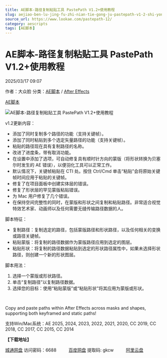 ```yaml
---
title: AE脚本-路径复制粘贴工具 PastePath V1.2+使用教程
slug: aejiao-ben-lu-jing-fu-zhi-nian-tie-gong-ju-pastepath-v1-2-shi-yong-jiao-cheng
source_url: https://www.lookae.com/pastepath-12/
category: aescripts
tags: [AE脚本]
---
```

# AE脚本-路径复制粘贴工具 PastePath V1.2+使用教程

2025/03/17 09:07

作者：大众脸
分类：[AE脚本](https://www.lookae.com/after-effects/aescripts/) / [After Effects](https://www.lookae.com/after-effects/)

[AE脚本](https://www.lookae.com/tag/ae%e8%84%9a%e6%9c%ac/)

![AE脚本-路径复制粘贴工具 PastePath V1.2+使用教程](https://www.lookae.com/wp-content/uploads/2025/03/PastePath.jpg "AE脚本-路径复制粘贴工具 PastePath V1.2+使用教程-LookAE.com")

v1.2更新内容：

* 添加了同时复制多个路径的功能（支持关键帧）。
* 添加了同时粘贴到多个选定矢量路径的功能（支持关键帧）。
* 粘贴的路径现在具有复制路径的名称。
* 改进了进度条，带有取消功能。
* 在设置中添加了选项，可自动修复具有顺时针方向的蒙版（将形状转换为贝塞尔时发生的 AE 错误），以便羽化工具可以正常工作。
* 默认情况下，关键帧粘贴在 CTI 处。按住 Ctrl/Cmd 单击“粘贴”会将原始关键帧时间应用于粘贴的关键帧。
* 修复了在项目面板中创建实体层的错误。
* 修复了形状层的罕见蒙版粘贴错误。
* 为 Mac 用户修复了几个错误。
* 在保持空间完整性的同时，在蒙版和形状之间复制和粘贴路径。非常适合视觉特效艺术家、动画师以及任何需要无缝传输路径数据的人。

脚本特征：

* 复制路径：复制选定的路径，包括蒙版路径和形状路径，以及任何相关的变换或路径关键帧。
* 粘贴蒙版：将复制的路径数据作为蒙版路径应用到选定的图层。
* 粘贴形状：将复制的路径数据粘贴到选定的形状路径属性中，如果未选择形状路径，则创建一个新的形状图层。

脚本用法：

1. 选择一个蒙版或形状路径。
2. 单击“复制路径”以复制路径数据。
3. 选择您的目标：使用“粘贴蒙版”或“粘贴形状”将其应用为蒙版或形状。

[﻿﻿﻿](http://cloud.video.taobao.com/play/u/null/p/1/e/6/t/1/510734935150.mp4)

Copy and paste paths within After Effects across masks and shapes, supporting both keyframed and static paths!

支持Win/Mac系统：AE 2025, 2024, 2023, 2022, 2021, 2020, CC 2019, CC 2018, CC 2017, CC 2015, CC 2014

**【下载地址】**

[城通网盘](https://url70.ctfile.com/f/2827370-1470855802-ee7dc1?p=4431) 访问密码：6688          [百度网盘](https://pan.baidu.com/s/1U7kjNHmiDFjBTFegx1fCAw?pwd=gkcw) 提取码: gkcw          [阿里云盘](https://www.alipan.com/s/eA2zSuRi3Uv)
